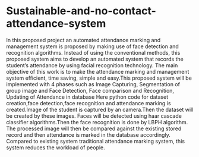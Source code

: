# Sustainable-and-no-contact-attendance-system

In this proposed project an automated attendance marking and management system is proposed
by making use of face detection and recognition algorithms. Instead of using the conventional methods,
this proposed system aims to develop an automated system that records the student’s attendance by
using facial recognition technology. The main objective of this work is to make the attendance marking
and management system efficient, time saving, simple and easy.This proposed system will be
implemented with 4 phases such as Image Capturing, Segmentation of group image and Face Detection,
Face comparison and Recognition, Updating of Attendance in database Here python code for dataset
creation,face detection,face recognition and attendance marking is created.Image of the student is
captured by an camera.Then the dataset will be created by these images. Faces will be detected using
haar cascade classifier algorithms.Then the face recognition is done by LBPH algorithm. The processed
image will then be compared against the existing stored record and then attendance is marked in the
database accordingly. Compared to existing system traditional attendance marking system, this system
reduces the workload of people.
